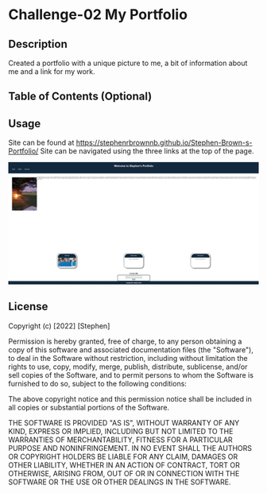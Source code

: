 # Challenge-02 My Portfolio 

## Description

Created a portfolio with a unique picture to me, a bit of information about me and a link for my work.  
## Table of Contents (Optional)


## Usage
Site can be found at https://stephenrbrownnb.github.io/Stephen-Brown-s-Portfolio/
Site can be navigated using the three links at the top  of the page.  

![screenshot](assets/images/screenshot.JPG)

## License



Copyright (c) [2022] [Stephen]

Permission is hereby granted, free of charge, to any person obtaining a copy
of this software and associated documentation files (the "Software"), to deal
in the Software without restriction, including without limitation the rights
to use, copy, modify, merge, publish, distribute, sublicense, and/or sell
copies of the Software, and to permit persons to whom the Software is
furnished to do so, subject to the following conditions:

The above copyright notice and this permission notice shall be included in all
copies or substantial portions of the Software.

THE SOFTWARE IS PROVIDED "AS IS", WITHOUT WARRANTY OF ANY KIND, EXPRESS OR
IMPLIED, INCLUDING BUT NOT LIMITED TO THE WARRANTIES OF MERCHANTABILITY,
FITNESS FOR A PARTICULAR PURPOSE AND NONINFRINGEMENT. IN NO EVENT SHALL THE
AUTHORS OR COPYRIGHT HOLDERS BE LIABLE FOR ANY CLAIM, DAMAGES OR OTHER
LIABILITY, WHETHER IN AN ACTION OF CONTRACT, TORT OR OTHERWISE, ARISING FROM,
OUT OF OR IN CONNECTION WITH THE SOFTWARE OR THE USE OR OTHER DEALINGS IN THE
SOFTWARE.